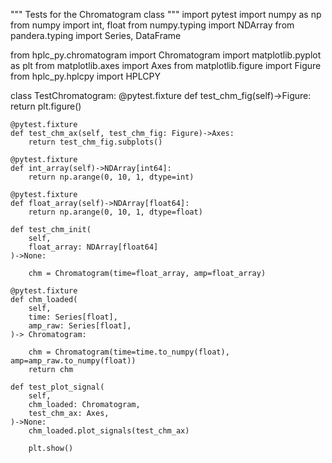 """
Tests for the Chromatogram class
"""
import pytest
import numpy as np
from numpy import int, float
from numpy.typing import NDArray
from pandera.typing import Series, DataFrame

from hplc_py.chromatogram import Chromatogram
import matplotlib.pyplot as plt
from matplotlib.axes import Axes
from matplotlib.figure import Figure
from hplc_py.hplcpy import HPLCPY


class TestChromatogram:
    @pytest.fixture
    def test_chm_fig(self)->Figure:
        return plt.figure()

    @pytest.fixture
    def test_chm_ax(self, test_chm_fig: Figure)->Axes:
        return test_chm_fig.subplots()
    
    @pytest.fixture
    def int_array(self)->NDArray[int64]:
        return np.arange(0, 10, 1, dtype=int)
    
    @pytest.fixture
    def float_array(self)->NDArray[float64]:
        return np.arange(0, 10, 1, dtype=float)

    def test_chm_init(
        self,
        float_array: NDArray[float64]
    )->None:
        
        chm = Chromatogram(time=float_array, amp=float_array)
    
    @pytest.fixture
    def chm_loaded(
        self,
        time: Series[float],
        amp_raw: Series[float],
    )-> Chromatogram:
        
        chm = Chromatogram(time=time.to_numpy(float), amp=amp_raw.to_numpy(float))
        return chm
        
    def test_plot_signal(
        self,
        chm_loaded: Chromatogram,
        test_chm_ax: Axes,
    )->None:
        chm_loaded.plot_signals(test_chm_ax)
        
        plt.show()